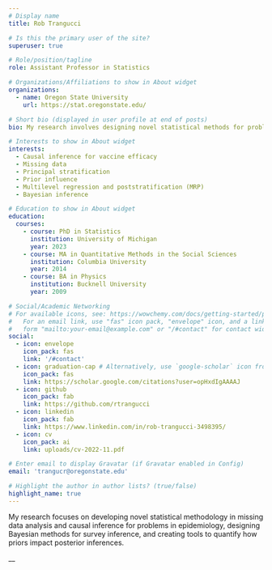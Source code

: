 ```yaml
---
# Display name
title: Rob Trangucci

# Is this the primary user of the site?
superuser: true

# Role/position/tagline
role: Assistant Professor in Statistics

# Organizations/Affiliations to show in About widget
organizations:
  - name: Oregon State University
    url: https://stat.oregonstate.edu/

# Short bio (displayed in user profile at end of posts)
bio: My research involves designing novel statistical methods for problems in epidemiology.

# Interests to show in About widget
interests:
  - Causal inference for vaccine efficacy
  - Missing data
  - Principal stratification
  - Prior influence
  - Multilevel regression and poststratification (MRP)
  - Bayesian inference

# Education to show in About widget
education:
  courses:
    - course: PhD in Statistics
      institution: University of Michigan
      year: 2023
    - course: MA in Quantitative Methods in the Social Sciences
      institution: Columbia University
      year: 2014
    - course: BA in Physics
      institution: Bucknell University
      year: 2009

# Social/Academic Networking
# For available icons, see: https://wowchemy.com/docs/getting-started/page-builder/#icons
#   For an email link, use "fas" icon pack, "envelope" icon, and a link in the
#   form "mailto:your-email@example.com" or "/#contact" for contact widget.
social:
  - icon: envelope
    icon_pack: fas
    link: '/#contact'
  - icon: graduation-cap # Alternatively, use `google-scholar` icon from `ai` icon pack
    icon_pack: fas
    link: https://scholar.google.com/citations?user=opHxdIgAAAAJ
  - icon: github
    icon_pack: fab
    link: https://github.com/rtrangucci
  - icon: linkedin
    icon_pack: fab
    link: https://www.linkedin.com/in/rob-trangucci-3498395/
  - icon: cv
    icon_pack: ai
    link: uploads/cv-2022-11.pdf

# Enter email to display Gravatar (if Gravatar enabled in Config)
email: 'trangucr@oregonstate.edu'

# Highlight the author in author lists? (true/false)
highlight_name: true
---
```


My research focuses on developing novel statistical methodology in missing data analysis and causal inference for problems in epidemiology, designing Bayesian methods for survey inference, and creating tools to quantify how priors impact posterior inferences.

__
